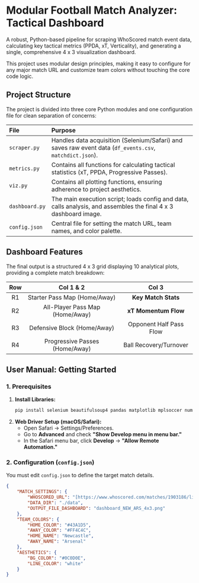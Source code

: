 # Modular Football Match Analyzer: Tactical Dashboard

A robust, Python-based pipeline for scraping WhoScored match event data, calculating key tactical metrics (PPDA, xT, Verticality), and generating a single, comprehensive $\text{4 x 3}$ visualization dashboard.

This project uses modular design principles, making it easy to configure for any major match URL and customize team colors without touching the core code logic.

## Project Structure

The project is divided into three core Python modules and one configuration file for clean separation of concerns:

| File | Purpose |
| :--- | :--- |
| `scraper.py` | Handles data acquisition (Selenium/Safari) and saves raw event data (`df_events.csv`, `matchdict.json`). |
| `metrics.py` | Contains all functions for calculating tactical statistics (xT, PPDA, Progressive Passes). |
| `viz.py` | Contains all plotting functions, ensuring adherence to project aesthetics. |
| `dashboard.py` | The main execution script; loads config and data, calls analysis, and assembles the final $\text{4 x 3}$ dashboard image. |
| `config.json` | Central file for setting the match URL, team names, and color palette. |

## Dashboard Features

The final output is a structured $\text{4 x 3}$ grid displaying 10 analytical plots, providing a complete match breakdown:

| Row | Col 1 & 2 | Col 3 |
| :---: | :---: | :---: |
| R1 | Starter Pass Map (Home/Away) | **Key Match Stats** |
| R2 | All-Player Pass Map (Home/Away) | **xT Momentum Flow** |
| R3 | Defensive Block (Home/Away) | Opponent Half Pass Flow |
| R4 | Progressive Passes (Home/Away) | Ball Recovery/Turnover |

## User Manual: Getting Started

### 1. Prerequisites

1.  **Install Libraries:**
    ```bash
    pip install selenium beautifulsoup4 pandas matplotlib mplsoccer numpy requests
    ```
2.  **Web Driver Setup (macOS/Safari):**
    * Open Safari -> Settings/Preferences.
    * Go to **Advanced** and check **"Show Develop menu in menu bar."**
    * In the Safari menu bar, click **Develop** -> **"Allow Remote Automation."**

### 2. Configuration (`config.json`)

You must edit `config.json` to define the target match details.

```json
{
    "MATCH_SETTINGS": {
        "WHOSCORED_URL": "[https://www.whoscored.com/matches/1903186/live/](https://www.whoscored.com/matches/1903186/live/)...",
        "DATA_DIR": "./data",
        "OUTPUT_FILE_DASHBOARD": "dashboard_NEW_ARS_4x3.png"
    },
    "TEAM_COLORS": {
        "HOME_COLOR": "#43A1D5",
        "AWAY_COLOR": "#FF4C4C",
        "HOME_NAME": "Newcastle",
        "AWAY_NAME": "Arsenal"
    },
    "AESTHETICS": {
        "BG_COLOR": "#0C0D0E",
        "LINE_COLOR": "white"
    }
}
